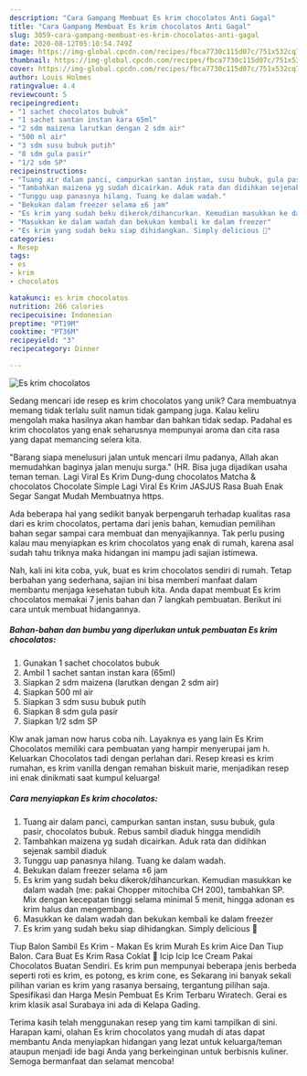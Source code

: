 ```yaml
---
description: "Cara Gampang Membuat Es krim chocolatos Anti Gagal"
title: "Cara Gampang Membuat Es krim chocolatos Anti Gagal"
slug: 3059-cara-gampang-membuat-es-krim-chocolatos-anti-gagal
date: 2020-08-12T05:10:54.749Z
image: https://img-global.cpcdn.com/recipes/fbca7730c115d07c/751x532cq70/es-krim-chocolatos-foto-resep-utama.jpg
thumbnail: https://img-global.cpcdn.com/recipes/fbca7730c115d07c/751x532cq70/es-krim-chocolatos-foto-resep-utama.jpg
cover: https://img-global.cpcdn.com/recipes/fbca7730c115d07c/751x532cq70/es-krim-chocolatos-foto-resep-utama.jpg
author: Louis Holmes
ratingvalue: 4.4
reviewcount: 5
recipeingredient:
- "1 sachet chocolatos bubuk"
- "1 sachet santan instan kara 65ml"
- "2 sdm maizena larutkan dengan 2 sdm air"
- "500 ml air"
- "3 sdm susu bubuk putih"
- "8 sdm gula pasir"
- "1/2 sdm SP"
recipeinstructions:
- "Tuang air dalam panci, campurkan santan instan, susu bubuk, gula pasir, chocolatos bubuk. Rebus sambil diaduk hingga mendidih"
- "Tambahkan maizena yg sudah dicairkan. Aduk rata dan didihkan sejenak sambil diaduk"
- "Tunggu uap panasnya hilang. Tuang ke dalam wadah."
- "Bekukan dalam freezer selama ±6 jam"
- "Es krim yang sudah beku dikerok/dihancurkan. Kemudian masukkan ke dalam wadah (me: pakai Chopper mitochiba CH 200), tambahkan SP. Mix dengan kecepatan tinggi selama minimal 5 menit, hingga adonan es krim halus dan mengembang."
- "Masukkan ke dalam wadah dan bekukan kembali ke dalam freezer"
- "Es krim yang sudah beku siap dihidangkan. Simply delicious 🤤"
categories:
- Resep
tags:
- es
- krim
- chocolatos

katakunci: es krim chocolatos 
nutrition: 266 calories
recipecuisine: Indonesian
preptime: "PT19M"
cooktime: "PT36M"
recipeyield: "3"
recipecategory: Dinner

---
```



![Es krim chocolatos](https://img-global.cpcdn.com/recipes/fbca7730c115d07c/751x532cq70/es-krim-chocolatos-foto-resep-utama.jpg)

Sedang mencari ide resep es krim chocolatos yang unik? Cara membuatnya memang tidak terlalu sulit namun tidak gampang juga. Kalau keliru mengolah maka hasilnya akan hambar dan bahkan tidak sedap. Padahal es krim chocolatos yang enak seharusnya mempunyai aroma dan cita rasa yang dapat memancing selera kita.

&#34;Barang siapa menelusuri jalan untuk mencari ilmu padanya, Allah akan memudahkan baginya jalan menuju surga.&#34; (HR. Bisa juga dijadikan usaha teman teman. Lagi Viral Es Krim Dung-dung chocolatos Matcha &amp; chocolatos Chocolate Simple Lagi Viral Es Krim JASJUS Rasa Buah Enak Segar Sangat Mudah Membuatnya https.

Ada beberapa hal yang sedikit banyak berpengaruh terhadap kualitas rasa dari es krim chocolatos, pertama dari jenis bahan, kemudian pemilihan bahan segar sampai cara membuat dan menyajikannya. Tak perlu pusing kalau mau menyiapkan es krim chocolatos yang enak di rumah, karena asal sudah tahu triknya maka hidangan ini mampu jadi sajian istimewa.


Nah, kali ini kita coba, yuk, buat es krim chocolatos sendiri di rumah. Tetap berbahan yang sederhana, sajian ini bisa memberi manfaat dalam membantu menjaga kesehatan tubuh kita. Anda dapat membuat Es krim chocolatos memakai 7 jenis bahan dan 7 langkah pembuatan. Berikut ini cara untuk membuat hidangannya.

<!--inarticleads1-->

##### Bahan-bahan dan bumbu yang diperlukan untuk pembuatan Es krim chocolatos:

1. Gunakan 1 sachet chocolatos bubuk
1. Ambil 1 sachet santan instan kara (65ml)
1. Siapkan 2 sdm maizena (larutkan dengan 2 sdm air)
1. Siapkan 500 ml air
1. Siapkan 3 sdm susu bubuk putih
1. Siapkan 8 sdm gula pasir
1. Siapkan 1/2 sdm SP


Klw anak jaman now harus coba nih. Layaknya es yang lain Es Krim Chocolatos memiliki cara pembuatan yang hampir menyerupai jam h. Keluarkan Chocolatos tadi dengan perlahan dari. Resep kreasi es krim rumahan, es krim vanilla dengan remahan biskuit marie, menjadikan resep ini enak dinikmati saat kumpul keluarga! 

<!--inarticleads2-->

##### Cara menyiapkan Es krim chocolatos:

1. Tuang air dalam panci, campurkan santan instan, susu bubuk, gula pasir, chocolatos bubuk. Rebus sambil diaduk hingga mendidih
1. Tambahkan maizena yg sudah dicairkan. Aduk rata dan didihkan sejenak sambil diaduk
1. Tunggu uap panasnya hilang. Tuang ke dalam wadah.
1. Bekukan dalam freezer selama ±6 jam
1. Es krim yang sudah beku dikerok/dihancurkan. Kemudian masukkan ke dalam wadah (me: pakai Chopper mitochiba CH 200), tambahkan SP. Mix dengan kecepatan tinggi selama minimal 5 menit, hingga adonan es krim halus dan mengembang.
1. Masukkan ke dalam wadah dan bekukan kembali ke dalam freezer
1. Es krim yang sudah beku siap dihidangkan. Simply delicious 🤤


Tiup Balon Sambil Es Krim - Makan Es krim Murah Es krim Aice Dan Tiup Balon. Cara Buat Es Krim Rasa Coklat 🍨 Icip Icip Ice Cream Pakai Chocolatos Buatan Sendiri. Es krim pun mempunyai beberapa jenis berbeda seperti roti es krim, es potong, es krim cone, es Sekarang ini banyak sekali pilihan varian es krim yang rasanya bersaing, tergantung pilihan saja. Spesifikasi dan Harga Mesin Pembuat Es Krim Terbaru Wiratech. Gerai es krim klasik asal Surabaya ini ada di Kelapa Gading. 

Terima kasih telah menggunakan resep yang tim kami tampilkan di sini. Harapan kami, olahan Es krim chocolatos yang mudah di atas dapat membantu Anda menyiapkan hidangan yang lezat untuk keluarga/teman ataupun menjadi ide bagi Anda yang berkeinginan untuk berbisnis kuliner. Semoga bermanfaat dan selamat mencoba!
